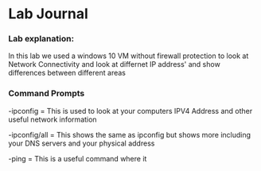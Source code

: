# Lab Journal

### Lab explanation:

In this lab we used a windows 10 VM without firewall protection to look at Network Connectivity and look at differnet IP address' and show differences between different areas 

### Command Prompts 
-ipconfig = This is used to look at your computers IPV4 Address and other useful network information

-ipconfig/all = This shows the same as ipconfig but shows more including your DNS servers and your physical address

-ping = This is a useful command where it 
